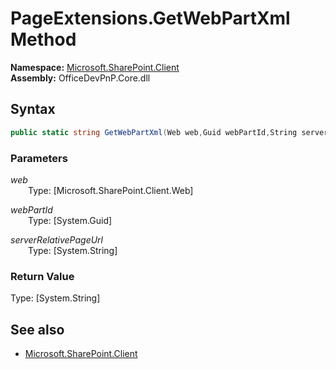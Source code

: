 # PageExtensions.GetWebPartXml Method  
**Namespace:** [Microsoft.SharePoint.Client](Microsoft.SharePoint.Client.md)  
**Assembly:** OfficeDevPnP.Core.dll  
## Syntax
```C#
public static string GetWebPartXml(Web web,Guid webPartId,String serverRelativePageUrl)
```
### Parameters
*web*  
&emsp;&emsp;Type: [Microsoft.SharePoint.Client.Web] 
&emsp;&emsp;  
  
*webPartId*  
&emsp;&emsp;Type: [System.Guid] 
&emsp;&emsp;  
  
*serverRelativePageUrl*  
&emsp;&emsp;Type: [System.String] 
&emsp;&emsp;  
  
### Return Value
Type: [System.String]  

## See also
- [Microsoft.SharePoint.Client](Microsoft.SharePoint.Client.md)
